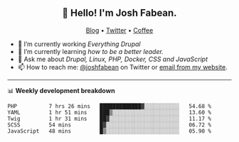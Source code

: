 <h2 align="center">👋 Hello! I'm Josh Fabean.</h2>
<p align="center">
  <a href="https://joshfabean.com">Blog</a> •
  <a href="https://twitter.com/fabean">Twitter</a> •
  <a href="https://www.buymeacoffee.com/LSxne6Yr4">Coffee</a>
</p>

- 🔭 I’m currently working *Everything Drupal*
- 🌱 I’m currently learning *how to be a better leader.*
- 💬 Ask me about *Drupal, Linux, PHP, Docker, CSS and JavaScript*
- 📫 How to reach me: [@joshfabean](https://twitter.com/joshfabean) on Twitter or [email from my website](https://joshfabean.com).

-------

📊 **Weekly development breakdown**
<!--START_SECTION:waka-->
```text
PHP          7 hrs 26 mins   █████████████▓░░░░░░░░░░░   54.68 % 
YAML         1 hr 51 mins    ███▒░░░░░░░░░░░░░░░░░░░░░   13.60 % 
Twig         1 hr 31 mins    ██▓░░░░░░░░░░░░░░░░░░░░░░   11.17 % 
SCSS         54 mins         █▓░░░░░░░░░░░░░░░░░░░░░░░   06.72 % 
JavaScript   48 mins         █▒░░░░░░░░░░░░░░░░░░░░░░░   05.90 % 
```
<!--END_SECTION:waka-->

<!--
**fabean/fabean** is a ✨ _special_ ✨ repository because its `README.md` (this file) appears on your GitHub profile.

Here are some ideas to get you started:

- 🔭 I’m currently working on ...
- 🌱 I’m currently learning ...
- 👯 I’m looking to collaborate on ...
- 🤔 I’m looking for help with ...
- 💬 Ask me about ...
- 📫 How to reach me: ...
- 😄 Pronouns: ...
- ⚡ Fun fact: ...
-->
